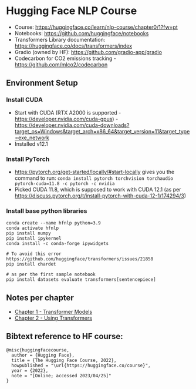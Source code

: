 # Hugging Face NLP Course

- Course: https://huggingface.co/learn/nlp-course/chapter0/1?fw=pt
- Notebooks: https://github.com/huggingface/notebooks
- Transformers Library documentation: https://huggingface.co/docs/transformers/index
- Gradio (owned by HF): https://github.com/gradio-app/gradio
- Codecarbon for CO2 emissions tracking - https://github.com/mlco2/codecarbon

## Environment Setup

### Install CUDA

- Start with CUDA (RTX A2000 is supported - https://developer.nvidia.com/cuda-gpus) - https://developer.nvidia.com/cuda-downloads?target_os=Windows&target_arch=x86_64&target_version=11&target_type=exe_network
- Installed v12.1

### Install PyTorch

- https://pytorch.org/get-started/locally/#start-locally gives you the command to run: `conda install pytorch torchvision torchaudio pytorch-cuda=11.8 -c pytorch -c nvidia`
- Picked CUDA 11.8, which is supposed to work with CUDA 12.1 (as per https://discuss.pytorch.org/t/install-pytorch-with-cuda-12-1/174294/3)

### Install base python libraries

```
conda create --name hfnlp python=3.9
conda activate hfnlp
pip install numpy
pip install ipykernel
conda install -c conda-forge ipywidgets

# To avoid this error https://github.com/huggingface/transformers/issues/21858
pip install chardet

# as per the first sample notebook
pip install datasets evaluate transformers[sentencepiece] 
```

## Notes per chapter

- [Chapter 1 - Transformer Models](./chapter01/notes.md)
- [Chapter 2 - Using Transformers](./chapter02/notes.md)

## Bibtext reference to HF course:

```
@misc{huggingfacecourse,
  author = {Hugging Face},
  title = {The Hugging Face Course, 2022},
  howpublished = "\url{https://huggingface.co/course}",
  year = {2022},
  note = "[Online; accessed 2023/04/25]"
}
```
